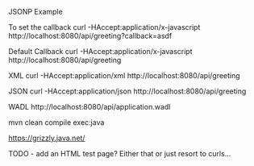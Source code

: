 
JSONP Example

To set the callback
curl -HAccept:application/x-javascript http://localhost:8080/api/greeting?callback=asdf

Default Callback
curl -HAccept:application/x-javascript http://localhost:8080/api/greeting

XML
curl -HAccept:application/xml http://localhost:8080/api/greeting

JSON
curl -HAccept:application/json http://localhost:8080/api/greeting

WADL
http://localhost:8080/api/application.wadl


mvn clean compile exec:java

https://grizzly.java.net/

TODO - add an HTML test page?  Either that or just resort to curls...
